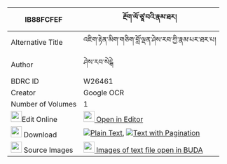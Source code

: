 |IB88FCFEF|རྔོག་ལོ་ཙཱ་བའི་རྣམ་ཐར། 
| --- | --- 
|Alternative Title |འཇིག་རྟེན་མིག་གཅིག་བློ་ལྡན་ཤེས་རབ་ཀྱི་རྣམ་པར་ཐར་པ།
|Author| ཤེས་རབ་སེངྒེ
|BDRC ID | W26461
|Creator | Google OCR
|Number of Volumes| 1
|<img width="25" src="https://img.icons8.com/color/25/000000/edit-property.png">Edit Online| [<img width="25" src="https://avatars.githubusercontent.com/u/45091458?s=200&v=4"> Open in Editor](http://editor.openpecha.org/IB88FCFEF)
|<img width="25" src="https://img.icons8.com/fluent/48/000000/download-2.png"/>  Download | [![](https://img.icons8.com/color/20/000000/txt.png)Plain Text](https://github.com/Openpecha/IB88FCFEF/releases/download/v1/ngok_lotsawa_i_namtar_plain_IB88FCFEF.zip), [![](https://img.icons8.com/color/20/000000/txt.png)Text with Pagination](https://github.com/Openpecha/IB88FCFEF/releases/download/v1/ngok_lotsawa_i_namtar_pages_IB88FCFEF.zip)
|<img width="25" src="https://img.icons8.com/plasticine/100/000000/pictures-folder.png"/>  Source Images | [<img width="25" src="https://library.bdrc.io/icons/BUDA-small.svg"> Images of text file open in BUDA](https://library.bdrc.io/show/bdr:W26461)